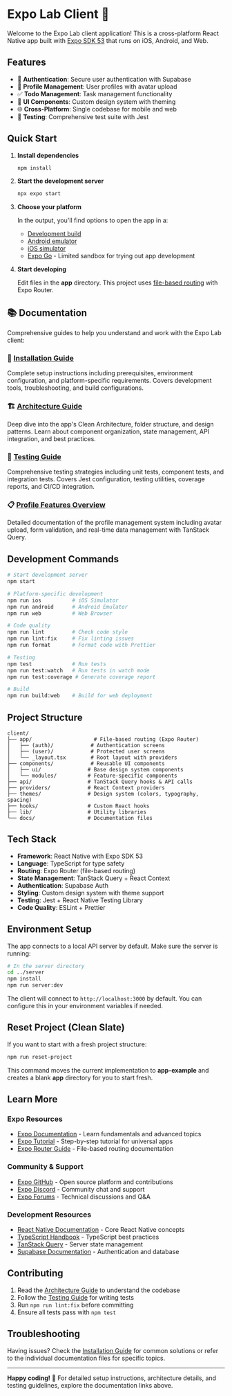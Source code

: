 # Expo Lab Client 📱

Welcome to the Expo Lab client application! This is a cross-platform React Native app built with [Expo SDK 53](https://expo.dev) that runs on iOS, Android, and Web.

## Features

- 🔐 **Authentication**: Secure user authentication with Supabase
- 👤 **Profile Management**: User profiles with avatar upload
- ✅ **Todo Management**: Task management functionality
- 🎨 **UI Components**: Custom design system with theming
- 🌐 **Cross-Platform**: Single codebase for mobile and web
- 🧪 **Testing**: Comprehensive test suite with Jest

## Quick Start

1. **Install dependencies**

   ```bash
   npm install
   ```

2. **Start the development server**

   ```bash
   npx expo start
   ```

3. **Choose your platform**

   In the output, you'll find options to open the app in a:
   - [Development build](https://docs.expo.dev/develop/development-builds/introduction/)
   - [Android emulator](https://docs.expo.dev/workflow/android-studio-emulator/)
   - [iOS simulator](https://docs.expo.dev/workflow/ios-simulator/)
   - [Expo Go](https://expo.dev/go) - Limited sandbox for trying out app development

4. **Start developing**

   Edit files in the **app** directory. This project uses [file-based routing](https://docs.expo.dev/router/introduction) with Expo Router.

## 📚 Documentation

Comprehensive guides to help you understand and work with the Expo Lab client:

### 🚀 [Installation Guide](./INSTALLATION.md)

Complete setup instructions including prerequisites, environment configuration, and platform-specific requirements. Covers development tools, troubleshooting, and build configurations.

### 🏗️ [Architecture Guide](./ARCHITECTURE.md)

Deep dive into the app's Clean Architecture, folder structure, and design patterns. Learn about component organization, state management, API integration, and best practices.

### 🧪 [Testing Guide](./TESTING.md)

Comprehensive testing strategies including unit tests, component tests, and integration tests. Covers Jest configuration, testing utilities, coverage reports, and CI/CD integration.

### 📋 [Profile Features Overview](./PROFILE_FEATURES.md)

Detailed documentation of the profile management system including avatar upload, form validation, and real-time data management with TanStack Query.

## Development Commands

```bash
# Start development server
npm start

# Platform-specific development
npm run ios          # iOS Simulator
npm run android      # Android Emulator
npm run web          # Web Browser

# Code quality
npm run lint         # Check code style
npm run lint:fix     # Fix linting issues
npm run format       # Format code with Prettier

# Testing
npm test             # Run tests
npm run test:watch   # Run tests in watch mode
npm run test:coverage # Generate coverage report

# Build
npm run build:web    # Build for web deployment
```

## Project Structure

```
client/
├── app/                    # File-based routing (Expo Router)
│   ├── (auth)/            # Authentication screens
│   ├── (user)/            # Protected user screens
│   └── _layout.tsx        # Root layout with providers
├── components/            # Reusable UI components
│   ├── ui/               # Base design system components
│   └── modules/          # Feature-specific components
├── api/                  # TanStack Query hooks & API calls
├── providers/            # React Context providers
├── themes/               # Design system (colors, typography, spacing)
├── hooks/                # Custom React hooks
├── lib/                  # Utility libraries
└── docs/                 # Documentation files
```

## Tech Stack

- **Framework**: React Native with Expo SDK 53
- **Language**: TypeScript for type safety
- **Routing**: Expo Router (file-based routing)
- **State Management**: TanStack Query + React Context
- **Authentication**: Supabase Auth
- **Styling**: Custom design system with theme support
- **Testing**: Jest + React Native Testing Library
- **Code Quality**: ESLint + Prettier

## Environment Setup

The app connects to a local API server by default. Make sure the server is running:

```bash
# In the server directory
cd ../server
npm install
npm run server:dev
```

The client will connect to `http://localhost:3000` by default. You can configure this in your environment variables if needed.

## Reset Project (Clean Slate)

If you want to start with a fresh project structure:

```bash
npm run reset-project
```

This command moves the current implementation to **app-example** and creates a blank **app** directory for you to start fresh.

## Learn More

### Expo Resources

- [Expo Documentation](https://docs.expo.dev/) - Learn fundamentals and advanced topics
- [Expo Tutorial](https://docs.expo.dev/tutorial/introduction/) - Step-by-step tutorial for universal apps
- [Expo Router Guide](https://docs.expo.dev/router/introduction/) - File-based routing documentation

### Community & Support

- [Expo GitHub](https://github.com/expo/expo) - Open source platform and contributions
- [Expo Discord](https://chat.expo.dev) - Community chat and support
- [Expo Forums](https://forums.expo.dev/) - Technical discussions and Q&A

### Development Resources

- [React Native Documentation](https://reactnative.dev/) - Core React Native concepts
- [TypeScript Handbook](https://www.typescriptlang.org/docs/) - TypeScript best practices
- [TanStack Query](https://tanstack.com/query/latest) - Server state management
- [Supabase Documentation](https://supabase.com/docs) - Authentication and database

## Contributing

1. Read the [Architecture Guide](./ARCHITECTURE.md) to understand the codebase
2. Follow the [Testing Guide](./TESTING.md) for writing tests
3. Run `npm run lint:fix` before committing
4. Ensure all tests pass with `npm test`

## Troubleshooting

Having issues? Check the [Installation Guide](./INSTALLATION.md#troubleshooting) for common solutions or refer to the individual documentation files for specific topics.

---

**Happy coding!** 🚀 For detailed setup instructions, architecture details, and testing guidelines, explore the documentation links above.
